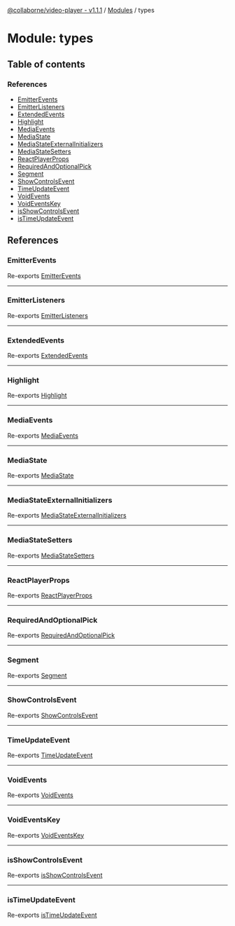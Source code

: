 [@collaborne/video-player - v1.1.1](/docs/../README.md) / [Modules](/docs/modules.md) / types

# Module: types

## Table of contents

### References

- [EmitterEvents](/docs/modules/types.md#emitterevents)
- [EmitterListeners](/docs/modules/types.md#emitterlisteners)
- [ExtendedEvents](/docs/modules/types.md#extendedevents)
- [Highlight](/docs/modules/types.md#highlight)
- [MediaEvents](/docs/modules/types.md#mediaevents)
- [MediaState](/docs/modules/types.md#mediastate)
- [MediaStateExternalInitializers](/docs/modules/types.md#mediastateexternalinitializers)
- [MediaStateSetters](/docs/modules/types.md#mediastatesetters)
- [ReactPlayerProps](/docs/modules/types.md#reactplayerprops)
- [RequiredAndOptionalPick](/docs/modules/types.md#requiredandoptionalpick)
- [Segment](/docs/modules/types.md#segment)
- [ShowControlsEvent](/docs/modules/types.md#showcontrolsevent)
- [TimeUpdateEvent](/docs/modules/types.md#timeupdateevent)
- [VoidEvents](/docs/modules/types.md#voidevents)
- [VoidEventsKey](/docs/modules/types.md#voideventskey)
- [isShowControlsEvent](/docs/modules/types.md#isshowcontrolsevent)
- [isTimeUpdateEvent](/docs/modules/types.md#istimeupdateevent)

## References

### EmitterEvents

Re-exports [EmitterEvents](/docs/modules/types_emitters.md#emitterevents)

___

### EmitterListeners

Re-exports [EmitterListeners](/docs/interfaces/types_emitters.EmitterListeners.md)

___

### ExtendedEvents

Re-exports [ExtendedEvents](/docs/modules/types_emitters.md#extendedevents)

___

### Highlight

Re-exports [Highlight](/docs/interfaces/types_media_state.Highlight.md)

___

### MediaEvents

Re-exports [MediaEvents](/docs/modules/types_emitters.md#mediaevents)

___

### MediaState

Re-exports [MediaState](/docs/interfaces/types_media_state.MediaState.md)

___

### MediaStateExternalInitializers

Re-exports [MediaStateExternalInitializers](/docs/interfaces/types_media_state_external_initializers.MediaStateExternalInitializers.md)

___

### MediaStateSetters

Re-exports [MediaStateSetters](/docs/interfaces/types_media_state_setters.MediaStateSetters.md)

___

### ReactPlayerProps

Re-exports [ReactPlayerProps](/docs/interfaces/types_react_player.ReactPlayerProps.md)

___

### RequiredAndOptionalPick

Re-exports [RequiredAndOptionalPick](/docs/modules/types_required_and_optional_pick.md#requiredandoptionalpick)

___

### Segment

Re-exports [Segment](/docs/interfaces/types_media_state.Segment.md)

___

### ShowControlsEvent

Re-exports [ShowControlsEvent](/docs/modules/types_emitters.md#showcontrolsevent)

___

### TimeUpdateEvent

Re-exports [TimeUpdateEvent](/docs/modules/types_emitters.md#timeupdateevent)

___

### VoidEvents

Re-exports [VoidEvents](/docs/modules/types_emitters.md#voidevents)

___

### VoidEventsKey

Re-exports [VoidEventsKey](/docs/modules/types_emitters.md#voideventskey)

___

### isShowControlsEvent

Re-exports [isShowControlsEvent](/docs/modules/types_emitters.md#isshowcontrolsevent)

___

### isTimeUpdateEvent

Re-exports [isTimeUpdateEvent](/docs/modules/types_emitters.md#istimeupdateevent)

